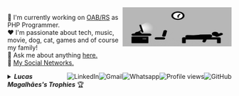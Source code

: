 <a href="#">
    <img src="https://github.com/lucasrmagalhaes/lucasrmagalhaes/blob/master/assets/days.gif" title="day++" width="245px" height="88" align="right" alt="Routine">
</a>

:department_store: I'm currently working on <a href="https://www.oabrs.org.br/">OAB/RS</a> as PHP Programmer.
<br />
:heart: I'm passionate about tech, music, movie, dog, cat, games and of course my family!
<br />
:speech_balloon: Ask me about anything <a href="https://github.com/lucasrmagalhaes/lucasrmagalhaes/issues">here.</a>
<br />
:link: <a href="https://linktr.ee/lucasrmagalhaes">My Social Networks.</a>

<a href="https://github.com/lucasrmagalhaes">
    <img src="https://img.shields.io/github/followers/lucasrmagalhaes?label=follow&style=social" height="22" title="Follow me" align="right" alt="GitHub">
</a>

<img src="https://komarev.com/ghpvc/?username=lucasrmagalhaes&label=Profile%20views&color=0e75b6&style=flat-square&color=yellow" title="Profile views" align="right" alt="Profile views" />

<a href="https://api.whatsapp.com/send?phone=5551986114520">
    <img src="https://img.shields.io/badge/-Whatsapp-4CA143?style=flat-square&labelColor=4CA143&logo=whatsapp&logoColor=white" title="Text me" align="right" alt="Whatsapp">
</a>

<a href="mailto:lucasdarosa.ti@gmail.com">
    <img src="https://img.shields.io/badge/-Gmail-c14438?style=flat-square&logo=Gmail&logoColor=white" title="Send me an email" align="right" alt="Gmail">
</a>

<a href="https://www.linkedin.com/in/lucasrmagalhaes/">
    <img src="https://img.shields.io/badge/-LinkedIn-blue?style=flat-square&logo=Linkedin&logoColor=white" title="My Social Network" align="right" alt="LinkedIn">
</a>

<details title="Lucas Magalhães's Trophies">
    <br />
    <summary align="left"><strong><i>Lucas Magalhães's Trophies</i></strong> 🏆</summary>
    <p align="center">
        <img 
             src="https://github-profile-trophy.vercel.app/?username=lucasrmagalhaes&column=4&theme=gruvbox&margin-w=4&&margin-h=4&no-frame=true" 
             width="60%"
             title="Lucas Magalhães's Trophies"
        />
    </p>
    <p align="center">
      <a href="https://github.com/lucasrmagalhaes/lucasrmagalhaes/issues">
        <img src="https://img.shields.io/github/issues/lucasrmagalhaes/lucasrmagalhaes" title="issues" alt="issues" /> 
      </a>
      <a href="https://github.com/lucasrmagalhaes/lucasrmagalhaes/network/members">
        <img src="https://img.shields.io/github/forks/lucasrmagalhaes/lucasrmagalhaes" title="forks" alt="forks" /> 
      </a>
      <a href="https://github.com/lucasrmagalhaes/lucasrmagalhaes/stargazers">
        <img src="https://img.shields.io/github/stars/lucasrmagalhaes/lucasrmagalhaes" title="stars" alt="stars" /> 
      </a>
       <a href="https://github.com/lucasrmagalhaes/lucasrmagalhaes/blob/master/LICENSE">
        <img src="https://img.shields.io/github/license/lucasrmagalhaes/lucasrmagalhaes" title="license" alt="license" /> 
      </a>
    </p>
</details>
